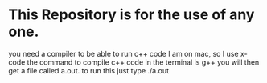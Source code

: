 # This Repository is for the use of any one.

you need a compiler to be able to run c++ code
I am on mac, so I use x-code 
  the command to compile c++ code in the terminal is g++
  you will then get a file called a.out. to run this just type ./a.out
